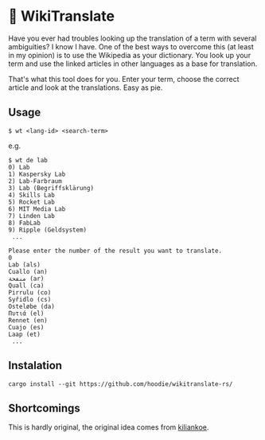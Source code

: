 # 📖 WikiTranslate

Have you ever had troubles looking up the translation of a term with several ambiguities? I know I have. One of the best ways to overcome this (at least in my opinion) is to use the Wikipedia as your dictionary. You look up your term and use the linked articles in other languages as a base for translation.

That's what this tool does for you. Enter your term, choose the correct article and look at the translations. Easy as pie.

## Usage

`$ wt <lang-id> <search-term>`

e.g.

```
$ wt de lab
0) Lab
1) Kaspersky Lab
2) Lab-Farbraum
3) Lab (Begriffsklärung)
4) Skills Lab
5) Rocket Lab
6) MIT Media Lab
7) Linden Lab
8) FabLab
9) Ripple (Geldsystem)
 ...

Please enter the number of the result you want to translate.
0
Lab (als)
Cuallo (an)
منفحة (ar)
Quall (ca)
Pirrulu (co)
Syřidlo (cs)
Osteløbe (da)
Πυτιά (el)
Rennet (en)
Cuajo (es)
Laap (et)
 ...
```

## Instalation

`cargo install --git https://github.com/hoodie/wikitranslate-rs/`

## Shortcomings

This is hardly original, the original idea comes from [kiliankoe](https://github.com/kiliankoe/WikiTranslate).

